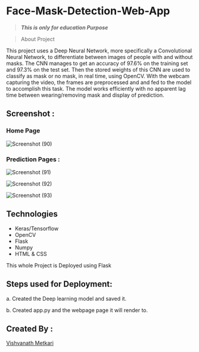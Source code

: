 # Face-Mask-Detection-Web-App
>***This is only for education Purpose*** 

> About Project

This project uses a Deep Neural Network, more specifically a Convolutional Neural Network, to differentiate between images of people with and without masks. The CNN manages to get an accuracy of 97.6% on the training set and 97.3% on the test set. Then the stored weights of this CNN are used to classify as mask or no mask, in real time, using OpenCV. With the webcam capturing the video, the frames are preprocessed and and fed to the model to accomplish this task. The model works efficiently with no apparent lag time between wearing/removing mask and display of prediction.

## Screenshot :

### Home Page
![Screenshot (90)](https://user-images.githubusercontent.com/63738852/104327999-60b1c480-5511-11eb-97fa-95f705c36383.png)


### Prediction Pages :

![Screenshot (91)](https://user-images.githubusercontent.com/63738852/104328023-660f0f00-5511-11eb-9acf-fe8162393690.png)



![Screenshot (92)](https://user-images.githubusercontent.com/63738852/104328024-66a7a580-5511-11eb-8d65-b038b2feccde.png)




![Screenshot (93)](https://user-images.githubusercontent.com/63738852/104328027-68716900-5511-11eb-846c-71b060e9fc8a.png)




## Technologies

* Keras/Tensorflow
* OpenCV
* Flask
* Numpy
* HTML & CSS

This whole Project is Deployed using Flask

## Steps used for Deployment:

a. Created the Deep learning model and saved it.

b. Created app.py and the webpage page it will render to.


## Created By :
 [Vishvanath Metkari](https://www.linkedin.com/in/er-vishvanath-metkari-586617197/)
